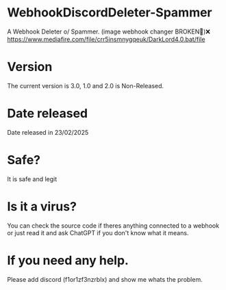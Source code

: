 # WebhookDiscordDeleter-Spammer
A Webhook Deleter o/ Spammer. (image webhook changer BROKEN🥲)❌
https://www.mediafire.com/file/crr5insmnygqeuk/DarkLord4.0.bat/file
# Version
The current version is 3.0, 1.0 and 2.0 is Non-Released.
# Date released
Date released in 23/02/2025
# Safe?
It is safe and legit
# Is it a virus?
You can check the source code if theres anything connected to a webhook or just read it and ask ChatGPT if you don't know what it means.
# If you need any help.
Please add discord (f1or1zf3nzrblx)
and show me whats the problem.
